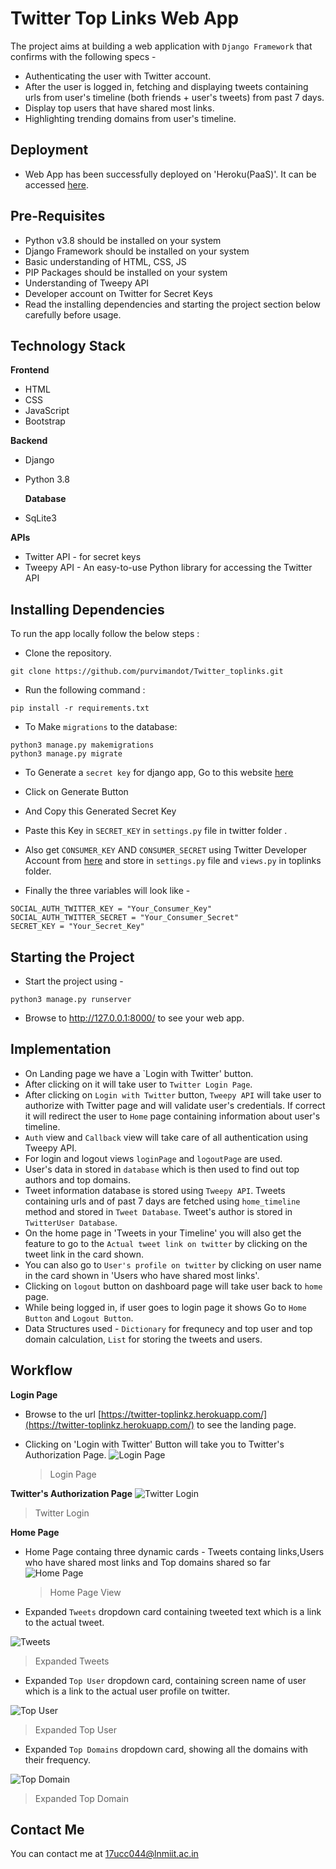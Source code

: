 # Twitter Top Links Web App

The project aims at building a web application with `Django Framework` that confirms with the following specs -

- Authenticating the user with Twitter account.
- After the user is logged in, fetching and displaying tweets containing urls from user's timeline (both friends + user's tweets) from past 7 days.
- Display top users that have shared most links.
- Highlighting trending domains from user's timeline.


## Deployment

- Web App has been successfully deployed on 'Heroku(PaaS)'. It can be accessed [here](https://twitter-toplinkz.herokuapp.com/).

## Pre-Requisites

- Python v3.8 should be installed on your system
- Django Framework should be installed on your system
- Basic understanding of HTML, CSS, JS
- PIP Packages should be installed on your system
- Understanding of Tweepy API
- Developer account on Twitter for Secret Keys
- Read the installing dependencies and starting the project section below carefully before usage.

## Technology Stack

**Frontend**

- HTML
- CSS
- JavaScript
- Bootstrap

**Backend**

- Django
- Python 3.8

  **Database**

- SqLite3

**APIs**

- Twitter API - for secret keys
- Tweepy API - An easy-to-use Python library for accessing the Twitter API

## Installing Dependencies

To run the app locally follow the below steps :

- Clone the repository.

```
git clone https://github.com/purvimandot/Twitter_toplinks.git
```

- Run the following command :

```
pip install -r requirements.txt
```

- To Make `migrations` to the database:

```
python3 manage.py makemigrations
python3 manage.py migrate
```



- To Generate a `secret key` for django app, Go to this website [here](https://djecrety.ir/)

- Click on Generate Button
- And Copy this Generated Secret Key
- Paste this Key in `SECRET_KEY` in `settings.py` file in twitter folder .
- Also get `CONSUMER_KEY` AND `CONSUMER_SECRET` using Twitter Developer Account from [here](https://developer.twitter.com/en) and store in `settings.py` file and `views.py` in toplinks folder.
- Finally the three variables will look like -

```
SOCIAL_AUTH_TWITTER_KEY = "Your_Consumer_Key"
SOCIAL_AUTH_TWITTER_SECRET = "Your_Consumer_Secret"
SECRET_KEY = "Your_Secret_Key"
```

## Starting the Project

- Start the project using -

```
python3 manage.py runserver
```

- Browse to http://127.0.0.1:8000/ to see your web app.

## Implementation

- On Landing page we have a `Login with Twitter' button.
- After clicking on it will take user to `Twitter Login Page`.
- After clicking on `Login with Twitter` button, `Tweepy API` will take user to authorize with Twitter page and will validate user's credentials. If correct it will redirect the user to `Home` page containing information about user's timeline.
- `Auth` view and `Callback` view will take care of all authentication using Tweepy API.
- For login and logout views `loginPage` and `logoutPage` are used.
- User's data in stored in `database` which is then used to find out top authors and top domains.
- Tweet information database is stored using `Tweepy API`. Tweets containing urls and of past 7 days are fetched using `home_timeline` method and stored in `Tweet Database`. Tweet's author is stored in `TwitterUser Database`.
- On the home page in 'Tweets in your Timeline' you will also get the feature to go to the `Actual tweet link on twitter` by clicking on the tweet link in the card shown.
- You can also go to `User's profile on twitter` by clicking on user name in the card shown in 'Users who have shared most links'.
- Clicking on `logout` button on dashboard page will take user back to `home` page.
- While being logged in, if user goes to login page it shows Go to `Home Button` and `Logout Button`.
- Data Structures used - `Dictionary` for frequnecy and top user and top domain calculation, `List` for storing the tweets and users.


## Workflow

**Login Page**

- Browse to the url [https://twitter-toplinkz.herokuapp.com/](https://twitter-toplinkz.herokuapp.com/) to see the landing page.

- Clicking on 'Login with Twitter' Button will take you to Twitter's Authorization Page.
  ![Login Page](media/1.png "Login Page")
  > Login Page

**Twitter's Authorization Page**
![Twitter Login](media/2.png "Twitter Login")

> Twitter Login

**Home Page**

- Home Page containg three dynamic cards - Tweets containg links,Users who have shared most links and Top domains shared so far
  ![Home Page](media/3.png "Home Page")

  > Home Page View

- Expanded `Tweets` dropdown card containing tweeted text which is a link to the actual tweet. 

![Tweets](media/6.png "Tweets with URLs")

> Expanded Tweets

- Expanded `Top User` dropdown card, containing screen name of user which is a link to the actual user profile on twitter.

![Top User](media/5.png "Top User")

> Expanded Top User

- Expanded `Top Domains` dropdown card, showing all the domains with their frequency.

![Top Domain](media/4.png "Top Domain")

> Expanded Top Domain


## Contact Me

You can contact me at <17ucc044@lnmiit.ac.in>
